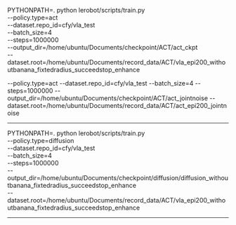 PYTHONPATH=. python lerobot/scripts/train.py \
--policy.type=act \
--dataset.repo_id=cfy/vla_test \
--batch_size=4 \
--steps=1000000 \
--output_dir=/home/ubuntu/Documents/checkpoint/ACT/act_ckpt \
--dataset.root=/home/ubuntu/Documents/record_data/ACT/vla_epi200_withoutbanana_fixtedradius_succeedstop_enhance

--policy.type=act 
--dataset.repo_id=cfy/vla_test 
--batch_size=4 
--steps=1000000 
--output_dir=/home/ubuntu/Documents/checkpoint/ACT/act_jointnoise
--dataset.root=/home/ubuntu/Documents/record_data/ACT/act_epi200_jointnoise

----------------------------------------------------------------------------------
PYTHONPATH=. python lerobot/scripts/train.py \
--policy.type=diffusion \
--dataset.repo_id=cfy/vla_test \
--batch_size=4 \
--steps=1000000 \
--output_dir=/home/ubuntu/Documents/checkpoint/diffusion/diffusion_withoutbanana_fixtedradius_succeedstop_enhance \
--dataset.root=/home/ubuntu/Documents/record_data/ACT/vla_epi200_withoutbanana_fixtedradius_succeedstop_enhance


----------------------------------------------------------------------------------
